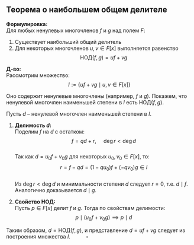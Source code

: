 ## Теорема о наибольшем общем делителе

**Формулировка:**  
Для любых ненулевых многочленов $f$ и $g$ над полем $F$:  
1. Существует наибольший общий делитель  
2. Для некоторых многочленов $u, v \in F[x]$ выполняется равенство  
$$\text{НОД}(f, g) = uf + vg$$

**Д-во:**  
Рассмотрим множество:  
$$I := \{ uf + vg \mid u, v \in F[x] \}$$  

Оно содержит ненулевые многочлены (например, $f$ и $g$). Покажем, что ненулевой многочлен наименьшей степени в $I$ есть $\text{НОД}(f, g)$.  

Пусть $d$ – ненулевой многочлен наименьшей степени в $I$.  
1. **Делимость $d$:**  
   Поделим $f$ на $d$ с остатком:  
   $$f = qd + r,~~~~~\deg r < \deg d$$  
   Так как $d = u_0f + v_0g$ для некоторых $u_0, v_0 \in F[x]$, то:  
   $$r = f - qd = (1 - qu_0)f + (-qv_0)g \in I$$  
   Из $\deg r < \deg d$ и минимальности степени $d$ следует $r = 0$, т.е. $d \mid f$. Аналогично доказывается $d \mid g$.  

2. **Свойство НОД:**  
   Пусть $p \in F[x]$ делит $f$ и $g$. Тогда по свойствам делимости:  
   $$p \mid (u_0f + v_0g) \implies p \mid d$$  

Таким образом, $d = \text{НОД}(f, g)$, и представление $d = uf + vg$ следует из построения множества $I$. $~~~~~~~~~~\square$
